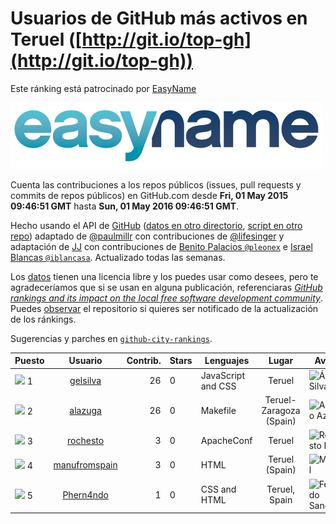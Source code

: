 
# Usuarios de GitHub más activos en Teruel ([http://git.io/top-gh](http://git.io/top-gh))



Este ránking está patrocinado por [EasyName](https://www.easyname.com/es)

<a href='https://www.easyname.com/es'><img src='https://raw.githubusercontent.com/JJ/top-github-users-data/master/img/easyname_500px.png' alt='logo patrocinador'></a>


  Cuenta las contribuciones a los repos públicos (issues, pull requests y commits de repos públicos) en GitHub.com desde  **Fri, 01 May 2015 09:46:51 GMT** hasta **Sun, 01 May 2016 09:46:51 GMT**.

  Hecho usando el API de [GitHub](http://github.com) ([datos en otro directorio](https://github.com/JJ/top-github-users-data/tree/master/data), [script en otro repo](https://github.com/JJ/github-city-rankings/blob/master/get-city.coffee)) adaptado de [@paulmillr](https://github.com/paulmillr) con contribuciones de [@lifesinger](https://github.com/lifesinger) y adaptación de [JJ](http://jj.github.io) con contribuciones de [Benito Palacios `@pleonex`](http://github.com/pleonex) e [Israel Blancas `@iblancasa`](https://github.com/iblancasa). Actualizado todas las semanas.

  Los [datos](https://github.com/JJ/top-github-users-data/tree/master/data) tienen una licencia libre y los puedes usar como desees, pero te agradeceríamos que si se usan en alguna publicación, referenciaras [*GitHub rankings and its impact on the local free software development community*](https://thewinnower.com/papers/github-rankings-and-its-impact-on-the-local-free-software-development-community). Puedes [observar](https://github.com/JJ/top-github-users-data/subscription) el repositorio si quieres ser notificado de la actualización de los ránkings.

  Sugerencias y parches en [`github-city-rankings`](http://github.com/JJ/github-city-rankings).


| Puesto   |  Usuario  |Contrib.| Stars | Lenguajes   |      Lugar      |  Avatar  |
|----------|:---------:|-------:|-------|-------------|:---------------:|----------|
|![](https://raw.githubusercontent.com/JJ/github-city-rankings/master/img/.gif) 1 | [gelsilva](https://github.com/gelsilva) | 26 | 0 | JavaScript and CSS | Teruel | <img src='https://avatars3.githubusercontent.com/u/2872196?v=3&s=64' width="64" title='Ángel Silva'> |
|![](https://raw.githubusercontent.com/JJ/github-city-rankings/master/img/.gif) 2 | [alazuga](https://github.com/alazuga) | 26 | 0 | Makefile | Teruel-Zaragoza (Spain) | <img src='https://avatars3.githubusercontent.com/u/6850099?v=3&s=64' width="64" title='Alberto Azuara'> |
|![](https://raw.githubusercontent.com/JJ/github-city-rankings/master/img/.gif) 3 | [rochesto](https://github.com/rochesto) | 3 | 0 | ApacheConf | Teruel | <img src='https://avatars1.githubusercontent.com/u/4068052?v=3&s=64' width="64" title='Rochesto E'> |
|![](https://raw.githubusercontent.com/JJ/github-city-rankings/master/img/.gif) 4 | [manufromspain](https://github.com/manufromspain) | 3 | 0 | HTML | Teruel (Spain) | <img src='https://avatars0.githubusercontent.com/u/18268751?v=3&s=64' width="64" title='Manuel'> |
|![](https://raw.githubusercontent.com/JJ/github-city-rankings/master/img/.gif) 5 | [Phern4ndo](https://github.com/Phern4ndo) | 1 | 0 | CSS and HTML | Teruel, Spain | <img src='https://avatars2.githubusercontent.com/u/5798990?v=3&s=64' width="64" title='Fernando Sanchez'> |
